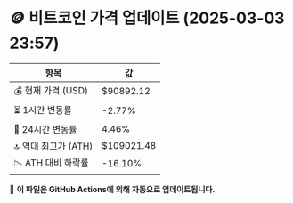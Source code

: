 # 🪙 비트코인 가격 업데이트 (2025-03-03 23:57)

| 항목                | 값 |
|--------------------|----------------|
| 💰 현재 가격 (USD) | $90892.12 |
| ⏳ 1시간 변동률    | -2.77% |
| 📆 24시간 변동률   | 4.46% |
| 🔝 역대 최고가 (ATH) | $109021.48 |
| 📉 ATH 대비 하락률 | -16.10% |

🔄 **이 파일은 GitHub Actions에 의해 자동으로 업데이트됩니다.**

